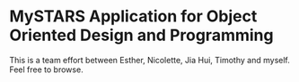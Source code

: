 # MySTARS Application for Object Oriented Design and Programming

This is a team effort between Esther, Nicolette, Jia Hui, Timothy and myself.
Feel free to browse.
